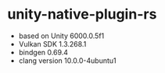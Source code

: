 unity-native-plugin-rs
====

* based on Unity 6000.0.5f1
* Vulkan SDK 1.3.268.1
* bindgen 0.69.4
* clang version 10.0.0-4ubuntu1
